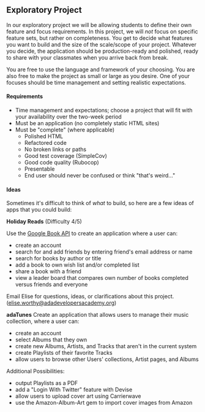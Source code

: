 ## Exploratory Project

In our exploratory project we will be allowing students to define their own feature and focus requirements. In this project, we will _not_ focus on specific feature sets, but rather on completeness. You get to decide what features you want to build and the size of the scale/scope of your project. Whatever you decide, the application should be production-ready and polished, ready to share with your classmates when you arrive back from break. 

You are free to use the language and framework of your choosing. You are also free to make the project as small or large as you desire. One of your focuses should be time management and setting realistic expectations.

#### Requirements

- Time management and expectations; choose a project that will fit with your availability over the two-week period
- Must be an application (no completely static HTML sites)
- Must be "complete" (where applicable)
    - Polished HTML 
    - Refactored code
    - No broken links or paths
    - Good test coverage (SimpleCov)
    - Good code quality (Rubocop)
    - Presentable
    - End user should never be confused or think "that's weird..."

#### Ideas

Sometimes it's difficult to think of *what* to build, so here are a few ideas of apps that you could build:

**Holiday Reads** (Difficulty 4/5)

Use the [Google Book API](https://developers.google.com/books/) to create an application where a user can: 
- create an account
- search for and add friends by entering friend's email address or name
- search for books by author or title
- add a book to own wish list and/or completed list
- share a book with a friend
- view a leader board that compares own number of books completed versus friends and everyone

Email Elise for questions, ideas, or clarifications about this project. (<elise.worthy@adadevelopersacademy.org>)

**adaTunes**
Create an application that allows users to manage their music collection, where a user can:
- create an account
- select Albums that they own
- create new Albums, Artists, and Tracks that aren't in the current system
- create Playlists of their favorite Tracks
- allow users to browse other Users' collections, Artist pages, and Albums

Additional Possibilities:
- output Playlists as a PDF
- add a "Login With Twitter" feature with Devise
- allow users to upload cover art using Carrierwave
- use the Amazon-Album-Art gem to import cover images from Amazon




